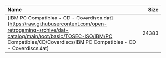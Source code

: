 |Name|Size|
|:---|---:|
|[IBM PC Compatibles - CD - Coverdiscs.dat](https://raw.githubusercontent.com/open-retrogaming-archive/dat-catalog/main/root/basic/TOSEC-ISO/IBM/PC Compatibles/CD/Coverdiscs/IBM PC Compatibles - CD - Coverdiscs.dat)|24383|
